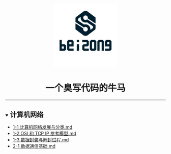 <div align="center"><img style="width: 200px; height: 200px;" src="./images/logo.jpg"><h1>一个臭写代码的牛马</h1></div><hr><div><details open><summary><h2 style="display: inline-block;margin: 15px 0;">计算机网络</h2></summary><ul style="margin-top: 0;margin-bottom: 0;"><li><a href="https://github.com/x737762/notes/blob/main/计算机网络/1-1%20计算机网络发展与分类.md">1-1 计算机网络发展与分类.md</a></li><li><a href="https://github.com/x737762/notes/blob/main/计算机网络/1-2%20OSI%20和%20TCP%20IP%20参考模型.md">1-2 OSI 和 TCP IP 参考模型.md</a></li><li><a href="https://github.com/x737762/notes/blob/main/计算机网络/1-3%20数据封装与解封过程.md">1-3 数据封装与解封过程.md</a></li><li><a href="https://github.com/x737762/notes/blob/main/计算机网络/2-1%20数据通信基础.md">2-1 数据通信基础.md</a></li></ul></details></div>